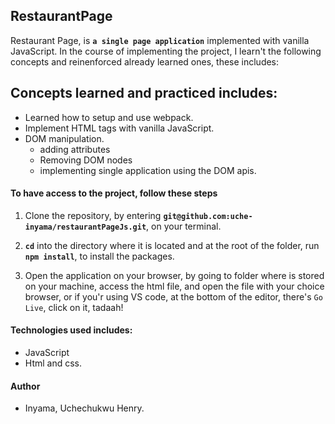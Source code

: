 ## RestaurantPage

Restaurant Page, is **```a single page application```** implemented with vanilla JavaScript.
In the course of implementing the project, I learn't the following concepts and reinenforced already 
learned ones, these includes:

## Concepts learned and practiced includes:

- Learned how to setup and use webpack.
- Implement HTML tags with vanilla JavaScript.
- DOM manipulation.
  - adding attributes
  - Removing DOM nodes
  - implementing single application using the DOM apis.
  
#### To have access to the project, follow these steps

1. Clone the repository, by entering **``` git@github.com:uche-inyama/restaurantPageJs.git ```**,
on your terminal.

2. **```cd```** into the directory where it is located and at the root of the folder, run **``` npm install ```**, 
to install the packages.

3. Open the application on your browser, by going to folder where is stored on your machine, access the html file,
and open the file with your choice browser, or if you'r using VS code, at the bottom of the editor, there's ```Go Live```,
click on it, tadaah!

  
 #### Technologies used includes:
   - JavaScript
   -  Html and css.
   
 #### Author 
   - Inyama, Uchechukwu Henry.
 
 
